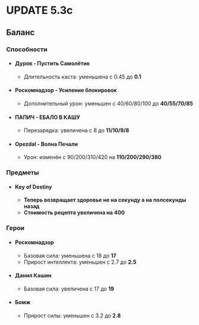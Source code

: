 # UPDATE 5.3c

## Баланс

### Способности

* #### Дуров - Пустить Самолётик
  * Длительность каста: уменьшена с 0.45 до **0.1**

* #### Роскомнадзор - Усиление блокировок
  * Дополнительный урон: уменьшен с 40/60/80/100 до **40/55/70/85**

* #### ПАПИЧ - ЕБАЛО В КАШУ
  * Перезарядка: увеличена с 8 до **11/10/9/8**

* #### Opezdal - Волна Печали
  * Урон: изменён с 90/200/310/420 на **110/200/290/380**

### Предметы

* #### Key of Destiny
  * **Теперь возвращает здоровье не на секунду а на полсекунды назад**
  * **Стоимость рецепта увеличена на 400**

### Герои

* #### Роскомнадзор
  * Базовая сила: уменьшена с 18 до **17**
  * Прирост интеллекта: уменьшен с 2.7 до **2.5**

* #### Данил Кашин
  * Базовая сила: увеличена с 17 до **19**

* #### Бомж
  * Прирост силы: уменьшен с 3.2 до **2.8**
